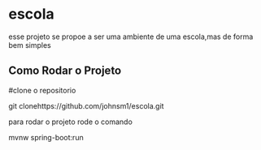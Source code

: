 # escola
 esse projeto se propoe a ser uma ambiente de uma escola,mas de forma bem simples


## Como Rodar o Projeto
#clone o repositorio

git clonehttps://github.com/johnsm1/escola.git

para rodar o projeto rode o comando

mvnw spring-boot:run
